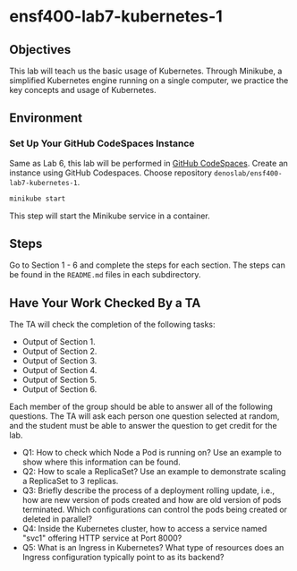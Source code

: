 # ensf400-lab7-kubernetes-1

## Objectives
This lab will teach us the basic usage of Kubernetes. Through Minikube, a simplified Kubernetes engine running on a single computer, we practice the key concepts and usage of Kubernetes.

## Environment

### Set Up Your GitHub CodeSpaces Instance

Same as Lab 6, this lab will be performed in [GitHub CodeSpaces](https://github.com/codespaces). Create an instance using GitHub Codespaces. Choose repository `denoslab/ensf400-lab7-kubernetes-1`.


```bash
minikube start
```

This step will start the Minikube service in a container.

## Steps

Go to Section 1 - 6 and complete the steps for each section. The steps can be found in the `README.md` files in each subdirectory.

## Have Your Work Checked By a TA

The TA will check the completion of the following tasks:

- Output of Section 1.
- Output of Section 2.
- Output of Section 3.
- Output of Section 4.
- Output of Section 5.
- Output of Section 6.

Each member of the group should be able to answer all of the following questions. The TA will ask each person one question selected at random, and the student must be able to answer the question to get credit for the lab.

- Q1: How to check which Node a Pod is running on? Use an example to show where this information can be found.
- Q2: How to scale a ReplicaSet? Use an example to demonstrate scaling a ReplicaSet to 3 replicas.
- Q3: Briefly describe the process of a deployment rolling update, i.e., how are new version of pods created and how are old version of pods terminated. Which configurations can control the pods being created or deleted in parallel?
- Q4: Inside the Kubernetes cluster, how to access a service named "svc1" offering HTTP service at Port 8000?
- Q5: What is an Ingress in Kubernetes? What type of resources does an Ingress configuration typically point to as its backend? 
